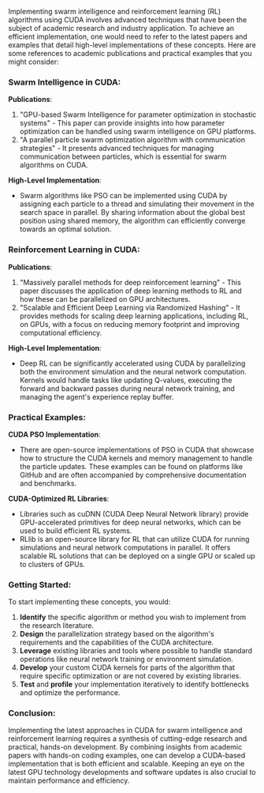 Implementing swarm intelligence and reinforcement learning (RL) algorithms using CUDA involves advanced techniques that have been the subject of academic research and industry application. To achieve an efficient implementation, one would need to refer to the latest papers and examples that detail high-level implementations of these concepts. Here are some references to academic publications and practical examples that you might consider:

### Swarm Intelligence in CUDA:

**Publications**:
1. "GPU-based Swarm Intelligence for parameter optimization in stochastic systems" - This paper can provide insights into how parameter optimization can be handled using swarm intelligence on GPU platforms.
2. "A parallel particle swarm optimization algorithm with communication strategies" - It presents advanced techniques for managing communication between particles, which is essential for swarm algorithms on CUDA.

**High-Level Implementation**:
- Swarm algorithms like PSO can be implemented using CUDA by assigning each particle to a thread and simulating their movement in the search space in parallel. By sharing information about the global best position using shared memory, the algorithm can efficiently converge towards an optimal solution.

### Reinforcement Learning in CUDA:

**Publications**:
1. "Massively parallel methods for deep reinforcement learning" - This paper discusses the application of deep learning methods to RL and how these can be parallelized on GPU architectures.
2. "Scalable and Efficient Deep Learning via Randomized Hashing" - It provides methods for scaling deep learning applications, including RL, on GPUs, with a focus on reducing memory footprint and improving computational efficiency.

**High-Level Implementation**:
- Deep RL can be significantly accelerated using CUDA by parallelizing both the environment simulation and the neural network computation. Kernels would handle tasks like updating Q-values, executing the forward and backward passes during neural network training, and managing the agent's experience replay buffer.

### Practical Examples:

**CUDA PSO Implementation**:
- There are open-source implementations of PSO in CUDA that showcase how to structure the CUDA kernels and memory management to handle the particle updates. These examples can be found on platforms like GitHub and are often accompanied by comprehensive documentation and benchmarks.

**CUDA-Optimized RL Libraries**:
- Libraries such as cuDNN (CUDA Deep Neural Network library) provide GPU-accelerated primitives for deep neural networks, which can be used to build efficient RL systems.
- RLlib is an open-source library for RL that can utilize CUDA for running simulations and neural network computations in parallel. It offers scalable RL solutions that can be deployed on a single GPU or scaled up to clusters of GPUs.

### Getting Started:

To start implementing these concepts, you would:

1. **Identify** the specific algorithm or method you wish to implement from the research literature.
2. **Design** the parallelization strategy based on the algorithm's requirements and the capabilities of the CUDA architecture.
3. **Leverage** existing libraries and tools where possible to handle standard operations like neural network training or environment simulation.
4. **Develop** your custom CUDA kernels for parts of the algorithm that require specific optimization or are not covered by existing libraries.
5. **Test** and **profile** your implementation iteratively to identify bottlenecks and optimize the performance.

### Conclusion:

Implementing the latest approaches in CUDA for swarm intelligence and reinforcement learning requires a synthesis of cutting-edge research and practical, hands-on development. By combining insights from academic papers with hands-on coding examples, one can develop a CUDA-based implementation that is both efficient and scalable. Keeping an eye on the latest GPU technology developments and software updates is also crucial to maintain performance and efficiency.

